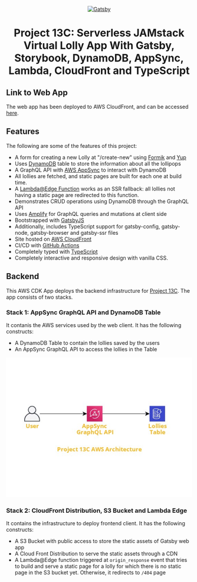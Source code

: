 <p align="center">
  <a href="https://www.gatsbyjs.com">
    <img alt="Gatsby" src="https://www.gatsbyjs.com/Gatsby-Monogram.svg" width="60" />
  </a>
</p>
<h1 align="center">
  Project 13C: Serverless JAMstack Virtual Lolly App With Gatsby, Storybook, DynamoDB, AppSync, Lambda, CloudFront and TypeScript
</h1>

## Link to Web App

The web app has been deployed to AWS CloudFront, and can be accessed [here](https://d3qfzh71og45l0.cloudfront.net/).

## Features

The following are some of the features of this project:

- A form for creating a new Lolly at "/create-new" using [Formik](https://formik.org/docs/overview) and [Yup](https://github.com/jquense/yup)
- Uses [DynamoDB](https://aws.amazon.com/dynamodb/) table to store the information about all the lollipops
- A GraphQL API with [AWS AppSync](https://aws.amazon.com/appsync/) to interact with DynamoDB
- All lollies are fetched, and static pages are built for each one at build time.
- A [Lambda@Edge Function](https://aws.amazon.com/lambda/edge/) works as an SSR fallback: all lollies not having a static page are redirected to this function.
- Demonstrates CRUD operations using DynamoDB through the GraphQL API
- Uses [Amplify](https://amplify.com/) for GraphQL queries and mutations at client side
- Bootstrapped with [GatsbyJS](https://www.gatsbyjs.com/)
- Additionally, includes TypeScript support for gatsby-config, gatsby-node, gatsby-browser and gatsby-ssr files
- Site hosted on [AWS CloudFront](https://aws.amazon.com/cloudfront/)
- CI/CD with [GitHub Actions](https://docs.github.com/en/actions)
- Completely typed with [TypeScript](https://www.typescriptlang.org/)
- Completely interactive and responsive design with vanilla CSS.

## Backend

This AWS CDK App deploys the backend infrastructure for [Project 13C](https://github.com/SharjeelSafdar/project13c-virtual-lolly-app-with-aws). The app consists of two stacks.

### Stack 1: AppSync GraphQL API and DynamoDB Table

It contanis the AWS services used by the web client. It has the following constructs:

- A DynamoDB Table to contain the lollies saved by the users
- An AppSync GraphQL API to access the lollies in the Table

<p align="center">
  <img alt="Architecture Diagram" src="./backend/P13c AWS Architecture.jpg" />
</p>

### Stack 2: CloudFront Distribution, S3 Bucket and Lambda Edge

It contains the infrastructure to deploy frontend client. It has the following constructs:

- A S3 Bucket with public access to store the static assets of Gatsby web app
- A Cloud Front Distribution to serve the static assets through a CDN
- A Lambda@Edge function triggered at `origin_response` event that tries to build and serve a static page for a lolly for which there is no static page in the S3 bucket yet. Otherwise, it redirects to `/404` page
